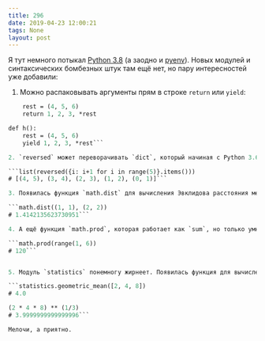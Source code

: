 ```yaml
---
title: 296
date: 2019-04-23 12:00:21
tags: None
layout: post
---
```


Я тут немного потыкал [Python 3.8](https://docs.python.org/3.8/whatsnew/3.8.html) (а заодно и [pyenv](https://github.com/pyenv/pyenv)). Новых модулей и синтаксических бомбезных штук там ещё нет, но пару интересностей уже добавили:

1. Можно распаковывать аргументы прям в строке `return` или `yield`:

```def g():
    rest = (4, 5, 6)
    return 1, 2, 3, *rest

def h():
    rest = (4, 5, 6)
    yield 1, 2, 3, *rest```

2. `reversed` может переворачивать `dict`, который начиная с Python 3.6/3.7 сохраняет порядок вставки ключей:

```list(reversed({i: i+1 for i in range(5)}.items()))
# [(4, 5), (3, 4), (2, 3), (1, 2), (0, 1)]```

3. Появилась функция `math.dist` для вычисления Эвклидова расстояния между двумя точками:

```math.dist((1, 1), (2, 2))
# 1.4142135623730951```

4. А ещё функция `math.prod`, которая работает как `sum`, но только умножает. Например, вот факториал 5:

```math.prod(range(1, 6))
# 120```


5. Модуль `statistics` понемногу жирнеет. Появилась функция для вычисления среднегеометрического (корень произведения). Все эти функции нужны потому что они не теряют точности, когда это возможно:

```statistics.geometric_mean([2, 4, 8])
# 4.0

(2 * 4 * 8) ** (1/3)
# 3.9999999999999996```

Мелочи, а приятно.
